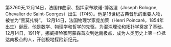 第3760天,12月14日，法国作曲家、指挥家布歇诺-博洛涅（Joseph Bologne, Chevalier de Saint-Georges）出生（1745）。他是18世纪古典音乐的重要人物，被誉为“黑莫扎特”。
12月14日，法国物理学家庞加莱（Henri Poincaré，1854年出生）诞辰，他是数学、物理学和哲学的先驱，为混沌理论和拓扑学奠定了基础。
12月14日，1911年，挪威探险家阿蒙森首次到达南极点，成为人类历史上第一位抵达南极点的人，开创极地探险新纪元。

